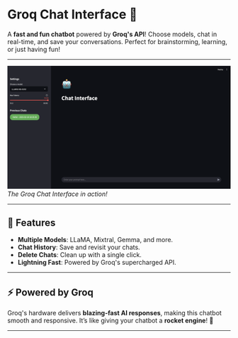# Groq Chat Interface 🤖

A **fast and fun chatbot** powered by **Groq's API**! Choose models, chat in real-time, and save your conversations. Perfect for brainstorming, learning, or just having fun!

---

![Groq Chat Interface](./images%20/image.jpg)  
*The Groq Chat Interface in action!*

---

## 🚀 Features

- **Multiple Models**: LLaMA, Mixtral, Gemma, and more.
- **Chat History**: Save and revisit your chats.
- **Delete Chats**: Clean up with a single click.
- **Lightning Fast**: Powered by Groq's supercharged API.

---

## ⚡ Powered by Groq

Groq's hardware delivers **blazing-fast AI responses**, making this chatbot smooth and responsive. It’s like giving your chatbot a **rocket engine**! 🚀

---
